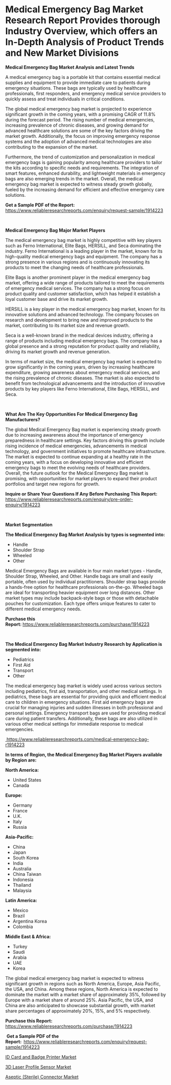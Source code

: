 <p><h1>Medical Emergency Bag Market Research Report Provides thorough Industry Overview, which offers an In-Depth Analysis of Product Trends and New Market Divisions</h1></p><p><strong>Medical Emergency Bag Market Analysis and Latest Trends</strong></p>
<p><p>A medical emergency bag is a portable kit that contains essential medical supplies and equipment to provide immediate care to patients during emergency situations. These bags are typically used by healthcare professionals, first responders, and emergency medical service providers to quickly assess and treat individuals in critical conditions.</p><p>The global medical emergency bag market is projected to experience significant growth in the coming years, with a promising CAGR of 11.8% during the forecast period. The rising number of medical emergencies, increasing prevalence of chronic diseases, and growing demand for advanced healthcare solutions are some of the key factors driving the market growth. Additionally, the focus on improving emergency response systems and the adoption of advanced medical technologies are also contributing to the expansion of the market.</p><p>Furthermore, the trend of customization and personalization in medical emergency bags is gaining popularity among healthcare providers to tailor the kits according to specific needs and requirements. The integration of smart features, enhanced durability, and lightweight materials in emergency bags are also emerging trends in the market. Overall, the medical emergency bag market is expected to witness steady growth globally, fueled by the increasing demand for efficient and effective emergency care solutions.</p></p>
<p><strong>Get a Sample PDF of the Report:&nbsp;</strong> <a href="https://www.reliableresearchreports.com/enquiry/request-sample/1914223">https://www.reliableresearchreports.com/enquiry/request-sample/1914223</a></p>
<p>&nbsp;</p>
<p><strong>Medical Emergency Bag Major Market Players</strong></p>
<p><p>The medical emergency bag market is highly competitive with key players such as Ferno International, Elite Bags, HERSILL, and Seca dominating the industry. Ferno International is a leading player in the market, known for its high-quality medical emergency bags and equipment. The company has a strong presence in various regions and is continuously innovating its products to meet the changing needs of healthcare professionals.</p><p>Elite Bags is another prominent player in the medical emergency bag market, offering a wide range of products tailored to meet the requirements of emergency medical services. The company has a strong focus on product quality and customer satisfaction, which has helped it establish a loyal customer base and drive its market growth.</p><p>HERSILL is a key player in the medical emergency bag market, known for its innovative solutions and advanced technology. The company focuses on research and development to bring new and improved products to the market, contributing to its market size and revenue growth.</p><p>Seca is a well-known brand in the medical devices industry, offering a range of products including medical emergency bags. The company has a global presence and a strong reputation for product quality and reliability, driving its market growth and revenue generation.</p><p>In terms of market size, the medical emergency bag market is expected to grow significantly in the coming years, driven by increasing healthcare expenditure, growing awareness about emergency medical services, and the rising prevalence of chronic diseases. The market is also expected to benefit from technological advancements and the introduction of innovative products by key players like Ferno International, Elite Bags, HERSILL, and Seca.</p></p>
<p>&nbsp;</p>
<p><strong>What Are The Key Opportunities For Medical Emergency Bag Manufacturers?</strong></p>
<p><p>The global Medical Emergency Bag market is experiencing steady growth due to increasing awareness about the importance of emergency preparedness in healthcare settings. Key factors driving this growth include rising incidence of medical emergencies, advancements in medical technology, and government initiatives to promote healthcare infrastructure. The market is expected to continue expanding at a healthy rate in the coming years, with a focus on developing innovative and efficient emergency bags to meet the evolving needs of healthcare providers. Overall, the future outlook for the Medical Emergency Bag market is promising, with opportunities for market players to expand their product portfolios and target new regions for growth.</p></p>
<p><strong>Inquire or Share Your Questions If Any Before Purchasing This Report:</strong> <a href="https://www.reliableresearchreports.com/enquiry/pre-order-enquiry/1914223">https://www.reliableresearchreports.com/enquiry/pre-order-enquiry/1914223</a></p>
<p>&nbsp;</p>
<p><strong>Market Segmentation</strong></p>
<p><strong>The Medical Emergency Bag Market Analysis by types is segmented into:</strong></p>
<p><ul><li>Handle</li><li>Shoulder Strap</li><li>Wheeled</li><li>Other</li></ul></p>
<p><p>Medical Emergency Bags are available in four main market types - Handle, Shoulder Strap, Wheeled, and Other. Handle bags are small and easily portable, often used by individual practitioners. Shoulder strap bags provide a hands-free option for healthcare professionals on-the-go. Wheeled bags are ideal for transporting heavier equipment over long distances. Other market types may include backpack-style bags or those with detachable pouches for customization. Each type offers unique features to cater to different medical emergency needs.</p></p>
<p><strong>Purchase this Report:&nbsp;</strong><a href="https://www.reliableresearchreports.com/purchase/1914223">https://www.reliableresearchreports.com/purchase/1914223</a></p>
<p>&nbsp;</p>
<p><strong>The Medical Emergency Bag Market Industry Research by Application is segmented into:</strong></p>
<p><ul><li>Pediatrics</li><li>First Aid</li><li>Transport</li><li>Other</li></ul></p>
<p><p>The medical emergency bag market is widely used across various sectors including pediatrics, first aid, transportation, and other medical settings. In pediatrics, these bags are essential for providing quick and efficient medical care to children in emergency situations. First aid emergency bags are crucial for managing injuries and sudden illnesses in both professional and personal settings. Emergency transport bags are used for providing medical care during patient transfers. Additionally, these bags are also utilized in various other medical settings for immediate response to medical emergencies.</p></p>
<p><a href="https://www.reliableresearchreports.com/medical-emergency-bag-r1914223">&nbsp;https://www.reliableresearchreports.com/medical-emergency-bag-r1914223</a></p>
<p><strong>In terms of Region, the Medical Emergency Bag Market Players available by Region are:</strong></p>
<p>
    <p> <strong> North America: </strong>
        <ul>
            <li>United States</li>
            <li>Canada</li>
        </ul>
        </p> 
    <p> <strong> Europe: </strong>
        <ul>
            <li>Germany</li>
            <li>France</li>
            <li>U.K.</li>
            <li>Italy</li>
            <li>Russia</li>
        </ul>
        </p> 
    <p> <strong> Asia-Pacific: </strong>
        <ul>
            <li>China</li>
            <li>Japan</li>
            <li>South Korea</li>
            <li>India</li>
            <li>Australia</li>
            <li>China Taiwan</li>
            <li>Indonesia</li>
            <li>Thailand</li>
            <li>Malaysia</li>
        </ul>
        </p> 
    <p> <strong> Latin America: </strong>
        <ul>
            <li>Mexico</li>
            <li>Brazil</li>
            <li>Argentina Korea</li>
            <li>Colombia</li>
        </ul>
        </p> 
    <p> <strong> Middle East & Africa: </strong>
        <ul>
            <li>Turkey</li>
            <li>Saudi</li>
            <li>Arabia</li>
            <li>UAE</li>
            <li>Korea</li>
        </ul>
    </p>
    </p>
<p><p>The global medical emergency bag market is expected to witness significant growth in regions such as North America, Europe, Asia Pacific, the USA, and China. Among these regions, North America is expected to dominate the market with a market share of approximately 35%, followed by Europe with a market share of around 25%. Asia Pacific, the USA, and China are also anticipated to showcase substantial growth, with market share percentages of approximately 20%, 15%, and 5% respectively.</p></p>
<p><strong>Purchase this Report: </strong><a href="https://www.reliableresearchreports.com/purchase/1914223">https://www.reliableresearchreports.com/purchase/1914223</a></p>
<p>&nbsp;<strong>Get a Sample PDF of the Report:&nbsp;&nbsp;</strong><a href="https://www.reliableresearchreports.com/enquiry/request-sample/1914223">https://www.reliableresearchreports.com/enquiry/request-sample/1914223</a></p>
<p><strong></strong></p>
<p><p><a href="https://github.com/AdrianaPaucek2023/Market-Research-Report-List-1/blob/main/id-card-and-badge-printer-market.md">ID Card and Badge Printer Market</a></p><p><a href="https://github.com/ruddyyedelwadw/Market-Research-Report-List-3/blob/main/3d-laser-profile-sensor-market.md">3D Laser Profile Sensor Market</a></p><p><a href="https://github.com/lorenzaSchmeler/Market-Research-Report-List-1/blob/main/aseptic-sterile-connector-market.md">Aseptic (Sterile) Connector Market</a></p></p>